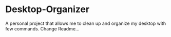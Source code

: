 # Desktop-Organizer
A personal project that allows me to clean up and organize my desktop with few commands.
 Change Readme...

